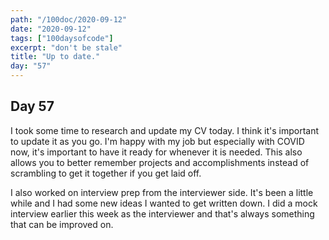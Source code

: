 ```yaml
---
path: "/100doc/2020-09-12"
date: "2020-09-12"
tags: ["100daysofcode"]
excerpt: "don't be stale"
title: "Up to date."
day: "57"
---
```


## Day 57

I took some time to research and update my CV today. I think it's important to update it as you go. I'm happy with my job but especially with COVID now, it's important to have it ready for whenever it is needed. This also allows you to better remember projects and accomplishments instead of scrambling to get it together if you get laid off.

I also worked on interview prep from the interviewer side. It's been a little while and I had some new ideas I wanted to get written down. I did a mock interview earlier this week as the interviewer and that's always something that can be improved on.
